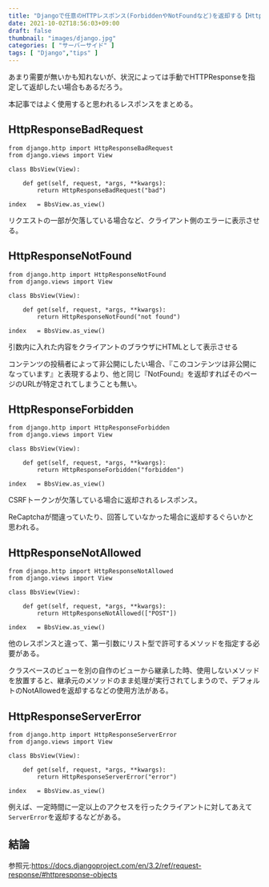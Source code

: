 ```yaml
---
title: "Djangoで任意のHTTPレスポンス(ForbiddenやNotFoundなど)を返却する【HttpResponse subclasses】"
date: 2021-10-02T18:56:03+09:00
draft: false
thumbnail: "images/django.jpg"
categories: [ "サーバーサイド" ]
tags: [ "Django","tips" ]
---
```


あまり需要が無いかも知れないが、状況によっては手動でHTTPResponseを指定して返却したい場合もあるだろう。

本記事ではよく使用すると思われるレスポンスをまとめる。

## HttpResponseBadRequest

    from django.http import HttpResponseBadRequest
    from django.views import View
    
    class BbsView(View):
    
        def get(self, request, *args, **kwargs):
            return HttpResponseBadRequest("bad")
    
    index   = BbsView.as_view()

リクエストの一部が欠落している場合など、クライアント側のエラーに表示させる。

## HttpResponseNotFound

    from django.http import HttpResponseNotFound
    from django.views import View
    
    class BbsView(View):
    
        def get(self, request, *args, **kwargs):
            return HttpResponseNotFound("not found")
    
    index   = BbsView.as_view()


引数内に入れた内容をクライアントのブラウザにHTMLとして表示させる

コンテンツの投稿者によって非公開にしたい場合、『このコンテンツは非公開になっています』と表現するより、他と同じ『NotFound』を返却すればそのページのURLが特定されてしまうことも無い。

## HttpResponseForbidden

    from django.http import HttpResponseForbidden
    from django.views import View
    
    class BbsView(View):
    
        def get(self, request, *args, **kwargs):
            return HttpResponseForbidden("forbidden")
    
    index   = BbsView.as_view()


CSRFトークンが欠落している場合に返却されるレスポンス。

ReCaptchaが間違っていたり、回答していなかった場合に返却するぐらいかと思われる。

## HttpResponseNotAllowed


    from django.http import HttpResponseNotAllowed
    from django.views import View
    
    class BbsView(View):
    
        def get(self, request, *args, **kwargs):
            return HttpResponseNotAllowed(["POST"])
    
    index   = BbsView.as_view()

他のレスポンスと違って、第一引数にリスト型で許可するメソッドを指定する必要がある。

クラスベースのビューを別の自作のビューから継承した時、使用しないメソッドを放置すると、継承元のメソッドのまま処理が実行されてしまうので、デフォルトのNotAllowedを返却するなどの使用方法がある。

## HttpResponseServerError

    from django.http import HttpResponseServerError
    from django.views import View
    
    class BbsView(View):
    
        def get(self, request, *args, **kwargs):
            return HttpResponseServerError("error")
    
    index   = BbsView.as_view()

例えば、一定時間に一定以上のアクセスを行ったクライアントに対してあえて`ServerError`を返却するなどがある。

## 結論

参照元:https://docs.djangoproject.com/en/3.2/ref/request-response/#httpresponse-objects


